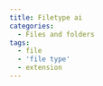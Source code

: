 ```yaml
---
title: Filetype ai
categories:
  - Files and folders
tags:
  - file
  - 'file type'
  - extension
---
```

